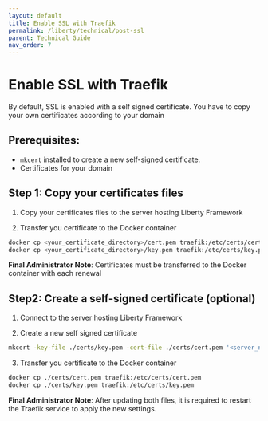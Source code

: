 ```yaml
---
layout: default
title: Enable SSL with Traefik
permalink: /liberty/technical/post-ssl
parent: Technical Guide
nav_order: 7
---
```


# Enable SSL with Traefik

By default, SSL is enabled with a self signed certificate. You have to copy your own certificates according to your domain

## Prerequisites:
- `mkcert` installed to create a new self-signed certificate.
- Certificates for your domain

## Step 1: Copy your certificates files

1. Copy your certificates files to the server hosting Liberty Framework

2. Transfer you certificate to the Docker container
```bash
docker cp <your_certificate_directory>/cert.pem traefik:/etc/certs/cert.pem
docker cp <your_certificate_directory>/key.pem traefik:/etc/certs/key.pem
```

**Final Administrator Note**: Certificates must be transferred to the Docker container with each renewal

## Step2: Create a self-signed certificate (optional)

1. Connect to the server hosting Liberty Framework

2. Create a new self signed certificate
```bash
mkcert -key-file ./certs/key.pem -cert-file ./certs/cert.pem '<server_name>'
```

3. Transfer you certificate to the Docker container
```bash
docker cp ./certs/cert.pem traefik:/etc/certs/cert.pem
docker cp ./certs/key.pem traefik:/etc/certs/key.pem
```

**Final Administrator Note**: After updating both files, it is required to restart the Traefik service to apply the new settings.